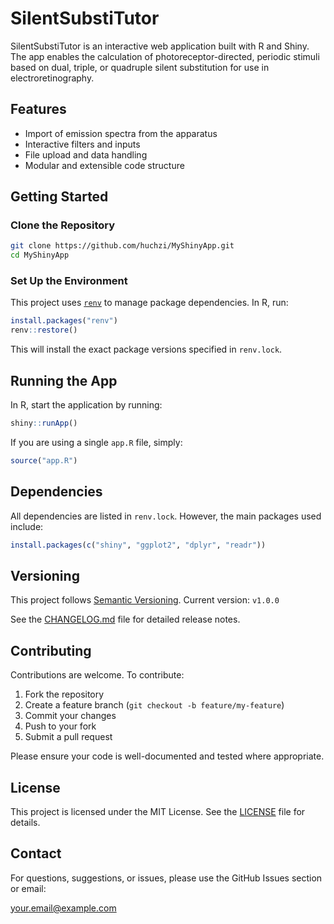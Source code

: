 # SilentSubstiTutor

SilentSubstiTutor is an interactive web application built with R and Shiny.
The app enables the calculation of photoreceptor-directed, periodic stimuli based on dual, triple, or quadruple silent substitution for use in electroretinography.

## Features

- Import of emission spectra from the apparatus
- Interactive filters and inputs
- File upload and data handling
- Modular and extensible code structure

## Getting Started

### Clone the Repository

```bash
git clone https://github.com/huchzi/MyShinyApp.git
cd MyShinyApp
```

### Set Up the Environment

This project uses [`renv`](https://rstudio.github.io/renv/) to manage package dependencies. In R, run:

  ```r
install.packages("renv")
renv::restore()
```

This will install the exact package versions specified in `renv.lock`.

## Running the App

In R, start the application by running:

```r
shiny::runApp()
```

If you are using a single `app.R` file, simply:

  ```r
source("app.R")
```

## Dependencies

All dependencies are listed in `renv.lock`. However, the main packages used include:

```r
install.packages(c("shiny", "ggplot2", "dplyr", "readr"))
```

## Versioning

This project follows [Semantic Versioning](https://semver.org/).
Current version: `v1.0.0`

See the [CHANGELOG.md](CHANGELOG.md) file for detailed release notes.

## Contributing

Contributions are welcome. To contribute:

1. Fork the repository
2. Create a feature branch (`git checkout -b feature/my-feature`)
3. Commit your changes
4. Push to your fork
5. Submit a pull request

Please ensure your code is well-documented and tested where appropriate.

## License

This project is licensed under the MIT License. See the [LICENSE](LICENSE) file for details.

## Contact

For questions, suggestions, or issues, please use the GitHub Issues section or email:

  your.email@example.com
